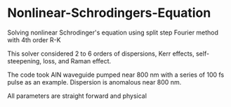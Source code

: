 # Nonlinear-Schrodingers-Equation
Solving nonlinear Schrodinger's equation using split step Fourier method with 4th order R-K

This solver considered 2 to 6 orders of dispersions, Kerr effects, self-steepening, loss, and Raman effect.

The code took AlN waveguide pumped near 800 nm with a series of 100 fs pulse as an example. Dispersion is anomalous near 800 nm.

All parameters are straight forward and physical
